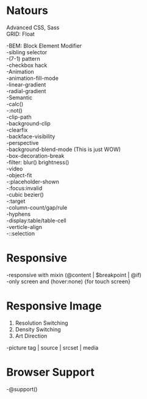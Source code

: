 # Natours
Advanced CSS, Sass<br>
GRID: Float

-BEM: Block Element Modifier<br>
-sibling selector<br>
-(7-1) pattern<br>
-checkbox hack<br>
-Animation<br>
-animation-fill-mode<br>
-linear-gradient<br>
-radial-gradient<br>
-Semantic<br>
-calc()<br>
-:not()<br>
-clip-path<br>
-background-clip<br>
-clearfix<br>
-backface-visibility<br>
-perspective<br>
-background-blend-mode (This is just WOW)<br>
-box-decoration-break<br>
-filter: blur() brightness()<br>
-video<br>
-object-fit<br>
-:placeholder-shown<br>
-:focus:invalid<br>
-cubic bezier()<br>
-:target<br>
-column-count/gap/rule<br>
-hyphens<br>
-display:table/table-cell<br>
-verticle-align<br>
-::selection<br>

# Responsive
-responsive with mixin (@content | $breakpoint | @if)<br>
-only screen and (hover:none) {for touch screen}

# Responsive Image

1. Resolution Switching
2. Density Switching
3. Art Direction

-picture tag | source | srcset | media

# Browser Support
-@support()

